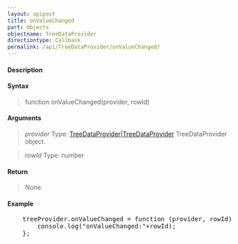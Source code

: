 ```yaml
---
layout: apipost
title: onValueChanged
part: Objects
objectname: TreeDataProvider
directiontype: Callback
permalink: /api/TreeDataProvider/onValueChanged/
---
```



#### Description

> 

#### Syntax

> function onValueChanged(provider, rowId)

#### Arguments

> *provider*
> Type: [TreeDataProvider|TreeDataProvider](/api/TreeDataProvider/)
> TreeDataProvider object.

> *rowId*
> Type: number
> 

#### Return

> None.

#### Example

<pre class="prettyprint">
    treeProvider.onValueChanged = function (provider, rowId) {
        console.log("onValueChanged:"+rowId);
    };
</pre>

